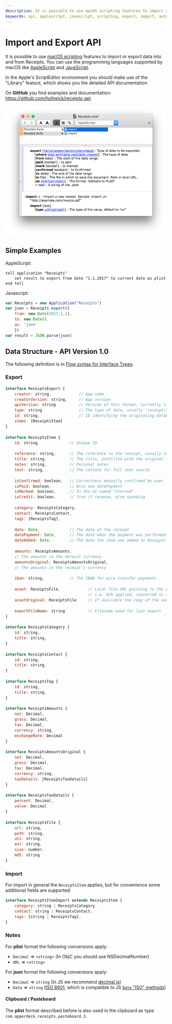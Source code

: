 ```yaml
---
description: It is possible to use macOS scripting features to import or export data into and from Receipts. You can use the programming languages supported by macOS like AppleScript and JavaScript.
keywords: api, applescript, javascript, scripting, export, import, automation, objc, objective-c, node, node.js, json, plist, clipboard, pasteboard
---
```


# Import and Export API

It is possible to use [macOS scripting](https://developer.apple.com/library/content/documentation/LanguagesUtilities/Conceptual/MacAutomationScriptingGuide/index.html) features to import or export data into and from Receipts. You can use the programming languages supported by macOS like [AppleScript](https://developer.apple.com/library/content/documentation/AppleScript/Conceptual/AppleScriptLangGuide/introduction/ASLR_intro.html) and [JavaScript](https://developer.apple.com/library/content/releasenotes/InterapplicationCommunication/RN-JavaScriptForAutomation/Articles/OSX10-10.html#//apple_ref/doc/uid/TP40014508-CH109-SW1).

In the Apple's ScriptEditor environment you should make use of the "Library" feature, which shows you the detailed API documentation

On **GitHub** you find examples and documentation: <https://github.com/holtwick/receipts-api>

![AppleScript Window](api.assets/applescript-api.png)

## Simple Examples

AppleScript:

```applescript
tell application "Receipts"
	set result to export from date "1.1.2017" to current date as plist
end tell
```

Javascript:

```js
var Receipts = new Application("Receipts")
var json = Receipts.export({
	from: new Date(2017,1,1),
	to: new Date(),
	as: 'json'
	})
var result = JSON.parse(json)
```

## Data Structure - API Version 1.0

The following definition is in [Flow syntax for Interface Types](https://flow.org/en/docs/types/interfaces/). 

### Export

```js
interface ReceiptsExport {
    creator: string,            // App name
    creatorVersion: string,     // App version
    apiVersion: string          // Version of this format, currently 1.0
    type: string                // The type of data, usually "receipts"
    id: string,                 // ID identifying the originating database
    items: [ReceiptsItem]
}

interface ReceiptsItem {
    id: string,             // Unique ID

    reference: string,      // The reference to the receipt, usually incremental number
    title: string,          // The title, prefilled with the original file name
    notes: string,          // Personal notes
    text: string,           // The content for full text search

    isConfirmed: boolean,   // Correctness manually confirmed by user
    isPaid: boolean,        // Also see datePayment
    isMarked: boolean,      // In the UI named "starred"
    isCredit: boolean,      // True if revenue, else spending
    
    category: ReceiptsCategory,
    contact: ReceiptsContact,
    tags: [ReceiptsTag],

    date: Date,             // The date of the receipt
    datePayment: Date,      // The date when the payment was performed
    dateAdded: Date,        // The date the item was added to Receipts

    amounts: ReceiptsAmounts,
    // The amounts in the default currency
    amountsOriginal: ReceiptsAmountsOriginal,
    // The amounts in the receipt's currency

    iban: string,           // The IBAN for wire transfer payments

    asset: ReceiptsFile,            // Local file URL pointing to the processed PDF
                                    // i.e. OCR applied, converted to searchable PDF
    assetOriginal: ReceiptsFile     // If available the copy of the source data
    
    exportFileName: string          // Filename used for last export
}

interface ReceiptsCategory {
    id: string,
    title: string,
}

interface ReceiptsContact {
    id: string,
    title: string,
}

interface ReceiptsTag {
    id: string,
    title: string,
}

interface ReceiptsAmounts {
    net: Decimal,
    gross: Decimal,
    tax: Decimal,
    currency: string,
    exchangeRate: Decimal
}

interface ReceiptsAmountsOriginal {
    net: Decimal,
    gross: Decimal,
    tax: Decimal,
    currency: string,
    taxDetails: [ReceiptsTaxDetails]
}

interface ReceiptsTaxDetails {
    percent: Decimal,
    value: Decimal
}

interface ReceiptsFile {
    url: string,
    path: string,
    uti: string,
    ext: string,
    size: number,
    md5: string
}
```

### Import

For import in general the `ReceiptsItem` applies, but for convenience some additional fields are supported:

```js
interface ReceiptsItemImport extends ReceiptsItem {
    category: string | ReceiptsCategory,
    contact: string | ReceiptsContact,
    tags: [string | ReceiptsTag],
}
```

### Notes

For **plist** format the following conversions apply:

- `Decimal` => `<string>` (In ObjC you should use NSDecimalNumber)
- `URL` => `<string>`

For **json** format the following conversions apply:

- `Decimal` => `string` (In JS we recommend [decimal.js](https://github.com/MikeMcl/decimal.js))
- `Date` => `string` ([ISO 8601](https://en.wikipedia.org/wiki/ISO_8601), which is compatible to JS [`Date` "ISO" methods](https://developer.mozilla.org/en-US/docs/Web/JavaScript/Reference/Global_Objects/Date))

#### Clipboard / Pasteboard

The **plist** format described before is also used in the clipboard as type `com.apperdeck.receipts.pasteboard.3`.

<link href="/css/zenburn.css" type="text/css">
